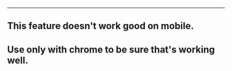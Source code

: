 ----
This feature doesn't work good on mobile.
----
Use only with chrome to be sure that's working well.
----
